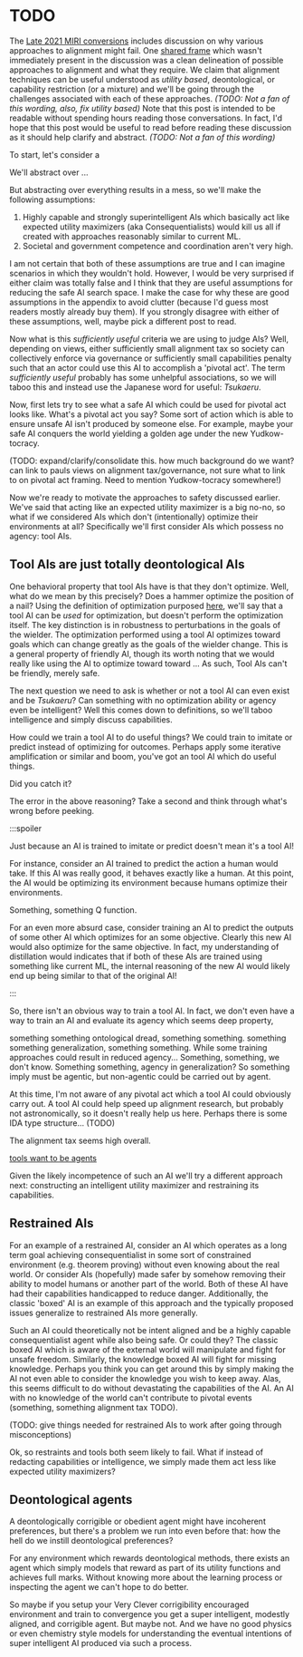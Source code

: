 # TODO



The [Late 2021 MIRI conversions](https://www.lesswrong.com/s/n945eovrA3oDueqtq)
includes discussion on why various approaches to alignment might fail.
One [shared frame](https://www.lesswrong.com/posts/GkxxfdCukyGuyKXQQ/shared-frames-are-capital-investments-in-coordination)
which wasn't immediately present in the discussion was a clean delineation of
possible approaches to alignment and what they require.
We claim that alignment techniques can be useful understood as *utility based*,
deontological, or capability restriction (or a mixture) and we'll be going through the challenges
associated with each of these approaches. _(TODO: Not a fan of this wording, also, fix utility based)_
Note that this post is intended to be readable without spending hours reading
those conversations. 
In fact, I'd hope that this post would be useful to read before reading these discussion
as it should help clarify and abstract. _(TODO: Not a fan of this wording)_

To start, let's consider a 

We'll abstract over ...

<!-- While I've seen all of these approaches to alignment discussed elsewhere, -->
<!-- I haven't seen a crisp delineation of these ideas and why they might fall -->
<!-- apart. Specifically, we'll be discussing deontological AIs and restricted AIs. -->
<!-- and how constructing _sufficiently useful_ and safe versions of these -->
<!-- AIs depends on currently unknown (and highly contested!) properties of -->
<!-- the space of intelligence itself and current machine learning (ML) --> 
<!-- (compare to oracle/genie/sovereign: these ideas fall apart in a similar way (TODO: maybe this parenthetical isn't useful?)). -->
<!-- (TODO: note how these are caricatures/continuous/could be combined) -->
<!-- As such, I make the case that we should be trying to learn more about these _spooky properties_. -->

<!-- My understanding is that EY thinks that these _spooky properties_ imply that -->
<!-- you can't get _sufficiently useful_, safe, and super intelligent AIs with these -->
<!-- approaches and current ML without some currently unknown *magic*. -->
<!-- This post will mostly abstract over views on _spooky properties_, timelines, and weak to moderate views -->
<!-- of societal coordination: when -->
<!-- differences become relevant, we'll mention them (make this better/describe what -->
<!-- we will actually do). --> 

<!-- This post is unfortunately unfocused, but there are two main aims: -->
<!-- - Abstracting/categorizing types of safe AI and why those types may fail. -->
<!-- - Making the case that we should be studying whether or not current approaches -->
<!--   can result in deontological agents and how that scales with capabilities. -->


But abstracting over everything results in a mess, so we'll make the following
assumptions:
1. Highly capable and strongly superintelligent AIs which basically act like
   expected utility maximizers (aka Consequentialists) would kill us all if
   created with approaches reasonably similar to current ML.
2. Societal and government competence and coordination aren't very high.

I am not certain that both of these assumptions are true and I can imagine
scenarios in which they wouldn't hold. However, I would be very surprised if
either claim was totally false and I think that they are useful assumptions for
reducing the safe AI search space. I make the case for why these are good
assumptions in the appendix to avoid clutter (because I'd guess most readers
mostly already buy them). If you strongly disagree with either of these
assumptions, well, maybe pick a different post to read.

Now what is this _sufficiently useful_ criteria we are using to judge AIs?
Well, depending on views, either sufficiently small alignment tax so society
can collectively enforce via governance or sufficiently small capabilities
penalty such that an actor could use this AI to accomplish a 'pivotal act'.
The term _sufficiently useful_ probably has some unhelpful associations,
so we will taboo this and instead use the Japanese word for
useful: _Tsukaeru_. 
<!-- While we're at it, we'll pull this word into the hellscape which is the English -->
<!-- grammatical system to make writing more convenient (TOO much I think?) -->

<!-- Something something, criteria including discussion of pivotal act. -->

Now, first lets try to see what a safe AI which could be used for pivotal act looks like.
What's a pivotal act you say? Some sort of action which is able to ensure unsafe AI isn't produced by someone else.
For example, maybe your safe AI conquers the world yielding a golden age under the new Yudkow-tocracy.

(TODO: expand/clarify/consolidate this. how much background do we want? can link to pauls
views on alignment tax/governance, not sure what to link to on pivotal act
framing. Need to mention Yudkow-tocracy somewhere!)

Now we're ready to motivate the approaches to safety discussed earlier. We've
said that acting like an expected utility maximizer is a big no-no, so what if
we considered AIs which don't (intentionally) optimize their environments at
all? Specifically we'll first consider AIs which possess no agency: tool AIs. 

## Tool AIs are just totally deontological AIs

<!-- Ok, maybe tool AI are just totally deontological AIs -->
<!-- I need more deontological distillation -->
<!-- deontological ill specified? -->
<!-- deontological absolutists -->
<!-- does training process get you deontological or expected value maximization -->

One behavioral property that tool AIs have is that they don't optimize.
Well, what do we mean by this precisely? Does a hammer optimize the position
of a nail?
Using the definition of optimization purposed [here](https://www.lesswrong.com/posts/znfkdCoHMANwqc2WE/the-ground-of-optimization-1),
we'll say that a tool AI can be _used_ for optimization, but doesn't
perform the optimization itself. The key distinction is in robustness
to perturbations in the goals of the wielder. The optimization performed
using a tool AI optimizes toward goals which can change
greatly as the goals of the wielder change. This is a general property
of friendly AI, though its worth noting that we would really like
using the AI to optimize toward toward ... As such, Tool AIs can't be friendly,
merely safe.

<!-- something here about how using a tool AI might not further your goal? -->

<!-- As such, tool AIs are in the same danger category as a nuclear bomb: they might -->
<!-- kill a bunch of people, but you'll have to launch them first. -->


The next question we need to ask is whether or not a tool AI can even exist and be _Tsukaeru_?
Can something with no optimization ability or agency even be intelligent?
Well this comes down to definitions, so we'll taboo intelligence and simply discuss
capabilities.

<!-- Ok so maybe below is obvious and a waste of time? -->

How could we train a tool AI to do useful things? We could train to imitate or
predict instead of optimizing for outcomes. Perhaps apply some iterative
amplification or similar and boom, you've got an tool AI which do useful
things.

Did you catch it?

The error in the above reasoning? Take a second and think through what's
wrong before peeking.

:::spoiler
 
Just because an AI is trained to imitate or predict doesn't mean it's a tool AI!

For instance, consider an AI trained to predict the action a human would take.
If this AI was really good, it behaves exactly like a human. At this point, the
AI would be optimizing its environment because humans optimize their
environments.

<!-- In fact, it seems reasonably likely that such AI produced by -->
<!-- techniques similar to current ML would _intend_ to optimize its environment. -->
<!-- The behavior of acting exactly like a human might end up being represented -->
<!-- as simply understanding the goals, irrationalities, and beliefs of the human -->
<!-- and optimizing based on them. -->

Something, something Q function.

For an even more absurd case, consider training an AI to predict
the outputs of some other AI which optimizes for an some objective.
Clearly this new AI would also optimize for the same objective.
In fact, my understanding of distillation would indicates that if both of these
AIs are trained using something like current ML, the internal reasoning of the
new AI would likely end up being similar to that of the original AI!

:::

So, there isn't an obvious way to train a tool AI. In fact, we don't even
have a way to train an AI and evaluate its agency which seems deep property,

something something ontological dread, something something.
something something generalization, something something.
While some training approaches could result in reduced agency...
Something, something, we don't know.
Something something, agency in generalization?
So something imply must be agentic, but non-agentic could be carried out by agent.

At this time, I'm not aware of any pivotal act which a tool AI could obviously
carry out. A tool AI could help speed up alignment research, but probably not
astronomically, so it doesn't really help us here. 
Perhaps there is some IDA type structure... (TODO)

The alignment tax seems high overall.

[tools want to be agents](https://www.gwern.net/Tool-AI)

Given the likely incompetence of such an AI we'll try a different approach
next: constructing an intelligent utility maximizer and restraining its
capabilities.


## Restrained AIs

For an example of a restrained AI, consider an AI which operates
as a long term goal achieving consequentialist in some sort of
constrained environment (e.g. theorem proving) without even
knowing about the real world. Or consider AIs (hopefully) made safer
by somehow removing their ability to model humans or another part of the world.
Both of these AI have had their capabilities handicapped to reduce danger.
Additionally, the classic 'boxed' AI is an example of this approach and the
typically proposed issues generalize to restrained AIs more generally.


<!-- The earlier examples are also 'boxed' in some sense, they are boxed -->
<!-- by knowledge knowledge instead of physical isolation. -->

Such an AI could theoretically not be intent aligned and be a highly
capable consequentialist agent while also being safe.
Or could they?
The classic boxed AI which is aware of the external world will manipulate
and fight for unsafe freedom.
Similarly, the knowledge boxed AI will fight for missing knowledge. Perhaps you
think you can get around this by simply making the AI not even able to consider
the knowledge you wish to keep away. Alas, this seems difficult to do
without devastating the capabilities of the AI. An AI with
no knowledge of the world can't contribute to pivotal events (something, something
alignment tax TODO).

(TODO: give things needed for restrained AIs to work after going through
misconceptions)

Ok, so restraints and tools both seem likely to fail. What if
instead of redacting capabilities or intelligence, we simply made
them act less like expected utility maximizers?

## Deontological agents

A deontologically corrigible or obedient agent might have
incoherent preferences, but there's a problem we run into even
before that: how the hell do we instill deontological preferences?

For any environment which rewards deontological methods, there
exists an agent which simply models that reward as part of its
utility functions and achieves full marks.
Without knowing more about the learning process or inspecting the agent
we can't hope to do better.

So maybe if you setup your Very Clever corrigibility encouraged environment
and train to convergence you get a super intelligent, modestly aligned,
and corrigible agent. But maybe not. And we have no good physics
or even chemistry style models for understanding the eventual intentions
of super intelligent AI produced via such a process.
